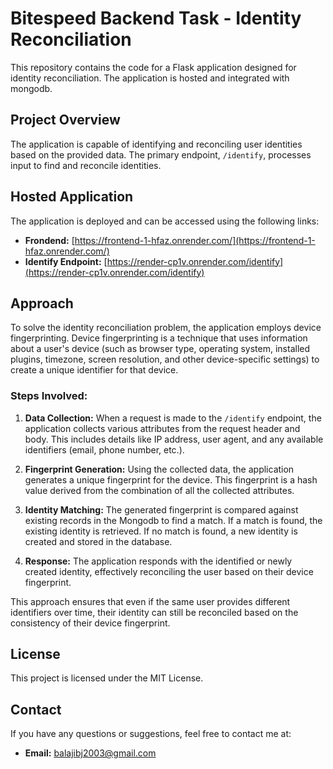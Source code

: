 # Bitespeed Backend Task - Identity Reconciliation

This repository contains the code for a Flask application designed for identity reconciliation. The application is hosted and integrated with mongodb.

## Project Overview

The application is capable of identifying and reconciling user identities based on the provided data. The primary endpoint, `/identify`, processes input to find and reconcile identities.

## Hosted Application

The application is deployed and can be accessed using the following links:
- **Frondend:** [https://frontend-1-hfaz.onrender.com/](https://frontend-1-hfaz.onrender.com/)
- **Identify Endpoint:** [https://render-cp1v.onrender.com/identify](https://render-cp1v.onrender.com/identify)

## Approach

To solve the identity reconciliation problem, the application employs device fingerprinting. Device fingerprinting is a technique that uses information about a user's device (such as browser type, operating system, installed plugins, timezone, screen resolution, and other device-specific settings) to create a unique identifier for that device.

### Steps Involved:

1. **Data Collection:** When a request is made to the `/identify` endpoint, the application collects various attributes from the request header and body. This includes details like IP address, user agent, and any available identifiers (email, phone number, etc.).

2. **Fingerprint Generation:** Using the collected data, the application generates a unique fingerprint for the device. This fingerprint is a hash value derived from the combination of all the collected attributes.

3. **Identity Matching:** The generated fingerprint is compared against existing records in the Mongodb to find a match. If a match is found, the existing identity is retrieved. If no match is found, a new identity is created and stored in the database.

4. **Response:** The application responds with the identified or newly created identity, effectively reconciling the user based on their device fingerprint.

This approach ensures that even if the same user provides different identifiers over time, their identity can still be reconciled based on the consistency of their device fingerprint.


## License

This project is licensed under the MIT License.

## Contact

If you have any questions or suggestions, feel free to contact me at:
- **Email:** balajibj2003@gmail.com
